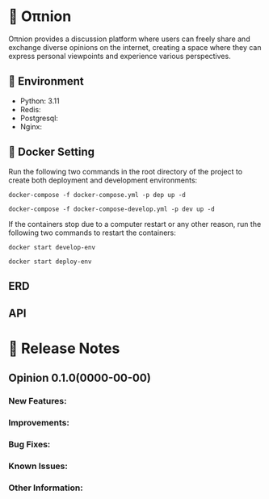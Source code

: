 # 🧅 Oπnion
Oπnion provides a discussion platform where users can freely share and exchange diverse opinions on the internet, creating a space where they can express personal viewpoints and experience various perspectives.

## 🔧 Environment
- Python: 3.11
- Redis: 
- Postgresql: 
- Nginx: 

## 🐋 Docker Setting

Run the following two commands in the root directory of the project to create both deployment and development environments:

``
docker-compose -f docker-compose.yml -p dep up -d
``

``
docker-compose -f docker-compose-develop.yml -p dev up -d
``

If the containers stop due to a computer restart or any other reason, run the following two commands to restart the containers:

``
docker start develop-env
``

``
docker start deploy-env
``

## ERD

## API

# 🚀 Release Notes

## Opinion 0.1.0(0000-00-00)

### New Features:

### Improvements:

### Bug Fixes:

### Known Issues:

### Other Information: